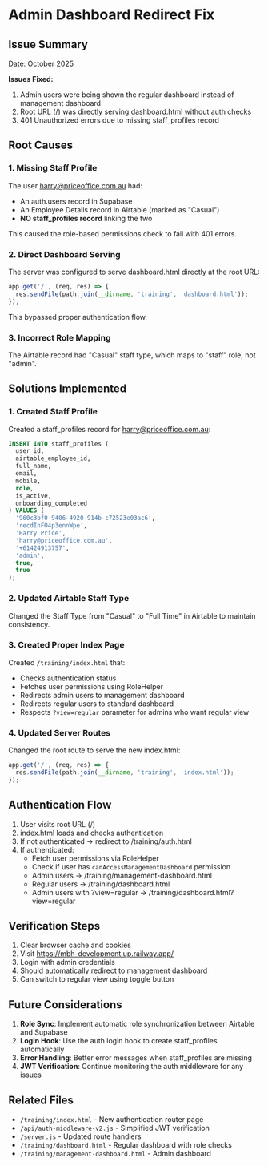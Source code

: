 # Admin Dashboard Redirect Fix

## Issue Summary
Date: October 2025

**Issues Fixed:**
1. Admin users were being shown the regular dashboard instead of management dashboard
2. Root URL (/) was directly serving dashboard.html without auth checks
3. 401 Unauthorized errors due to missing staff_profiles record

## Root Causes

### 1. Missing Staff Profile
The user harry@priceoffice.com.au had:
- An auth.users record in Supabase
- An Employee Details record in Airtable (marked as "Casual")
- **NO staff_profiles record** linking the two

This caused the role-based permissions check to fail with 401 errors.

### 2. Direct Dashboard Serving
The server was configured to serve dashboard.html directly at the root URL:
```javascript
app.get('/', (req, res) => {
  res.sendFile(path.join(__dirname, 'training', 'dashboard.html'));
});
```

This bypassed proper authentication flow.

### 3. Incorrect Role Mapping
The Airtable record had "Casual" staff type, which maps to "staff" role, not "admin".

## Solutions Implemented

### 1. Created Staff Profile
Created a staff_profiles record for harry@priceoffice.com.au:
```sql
INSERT INTO staff_profiles (
  user_id,
  airtable_employee_id,
  full_name,
  email,
  mobile,
  role,
  is_active,
  onboarding_completed
) VALUES (
  '960c3bf0-9406-4920-914b-c72523e03ac6',
  'recdInFO4p3ennWpe',
  'Harry Price',
  'harry@priceoffice.com.au',
  '+61424913757',
  'admin',
  true,
  true
);
```

### 2. Updated Airtable Staff Type
Changed the Staff Type from "Casual" to "Full Time" in Airtable to maintain consistency.

### 3. Created Proper Index Page
Created `/training/index.html` that:
- Checks authentication status
- Fetches user permissions using RoleHelper
- Redirects admin users to management dashboard
- Redirects regular users to standard dashboard
- Respects `?view=regular` parameter for admins who want regular view

### 4. Updated Server Routes
Changed the root route to serve the new index.html:
```javascript
app.get('/', (req, res) => {
  res.sendFile(path.join(__dirname, 'training', 'index.html'));
});
```

## Authentication Flow

1. User visits root URL (/)
2. index.html loads and checks authentication
3. If not authenticated → redirect to /training/auth.html
4. If authenticated:
   - Fetch user permissions via RoleHelper
   - Check if user has `canAccessManagementDashboard` permission
   - Admin users → /training/management-dashboard.html
   - Regular users → /training/dashboard.html
   - Admin users with ?view=regular → /training/dashboard.html?view=regular

## Verification Steps

1. Clear browser cache and cookies
2. Visit https://mbh-development.up.railway.app/
3. Login with admin credentials
4. Should automatically redirect to management dashboard
5. Can switch to regular view using toggle button

## Future Considerations

1. **Role Sync**: Implement automatic role synchronization between Airtable and Supabase
2. **Login Hook**: Use the auth login hook to create staff_profiles automatically
3. **Error Handling**: Better error messages when staff_profiles are missing
4. **JWT Verification**: Continue monitoring the auth middleware for any issues

## Related Files
- `/training/index.html` - New authentication router page
- `/api/auth-middleware-v2.js` - Simplified JWT verification
- `/server.js` - Updated route handlers
- `/training/dashboard.html` - Regular dashboard with role checks
- `/training/management-dashboard.html` - Admin dashboard
